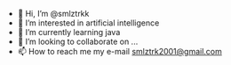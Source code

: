 - 👋 Hi, I’m @smlztrkk
- 👀 I’m interested in artificial intelligence
- 🌱 I’m currently learning java
- 💞️ I’m looking to collaborate on ...
- 📫 How to reach me my e-mail smlztrk2001@gmail.com

<!---
smlztrkk/smlztrkk is a ✨ special ✨ repository because its `README.md` (this file) appears on your GitHub profile.
You can click the Preview link to take a look at your changes.
--->
